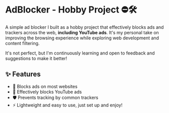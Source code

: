 # AdBlocker - Hobby Project ⛔🛠️

A simple ad blocker I built as a hobby project that effectively blocks ads and trackers across the web, **including YouTube ads**. It's my personal take on improving the browsing experience while exploring web development and content filtering.

It's not perfect, but I'm continuously learning and open to feedback and suggestions to make it better!

## ✨ Features
- 🚫 Blocks ads on most websites
- 🎥 Effectively blocks YouTube ads
- 🛡️ Prevents tracking by common trackers
- ⚡ Lightweight and easy to use, just set up and enjoy!
